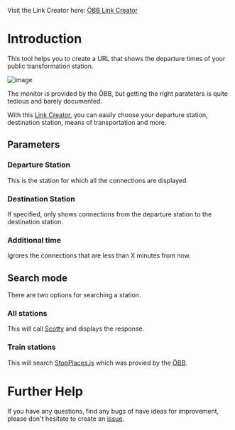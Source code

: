 Visit the Link Creator here: [ÖBB Link Creator](https://dave2ooo.github.io/oebb-link-creator/)

# Introduction
This tool helps you to create a URL that shows the departure times of your public transformation station.

![image](https://github.com/Dave2ooo/oebb-link-creator/assets/71500391/d43cae57-fe9c-4e17-a149-74c17a507724)

The monitor is provided by the ÖBB, but getting the right parateters is quite tedious and barely documented. 

With this [Link Creator](https://dave2ooo.github.io/oebb-link-creator/), you can easily choose your departure station, destination station, means of transportation and more.

## Parameters

### Departure Station
This is the station for which all the connections are displayed.

### Destination Station
If specified, only shows connections from the departure station to the destination station.

### Additional time
Igrores the connections that are less than X minutes from now.

## Search mode
There are two options for searching a station.

### All stations
This will call [Scotty](https://fahrplan.oebb.at/bin/stboard.exe/en?protocol=https:&) and displays the response.

### Train stations
This will search [StopPlaces.js](https://github.com/Dave2ooo/oebb-link-creator/blob/main/StopPlaces.js) which was provied by the [ÖBB](https://data.oebb.at/de/datensaetze~netex-geodaten~).

# Further Help
If you have any questions, find any bugs of have ideas for improvement, please don't hesitate to create an [issue](https://github.com/Dave2ooo/oebb-link-creator/issues/new).
